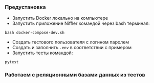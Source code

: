 ### Предустановка
- Запустить Docker локально на компьютере
- Запустить приложение Niffler командой через bash терминал:  
```commandline
bash docker-compose-dev.sh
```
- Создать тестового пользователя с логином паролем   
- Создать и заполнить `.env` в соответствии с примером
- Запустить тесты командой:
```commandline
pytest
```

### Работаем с реляционными базами данных из тестов  
